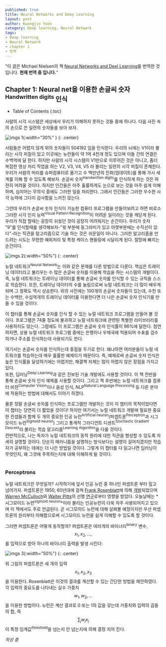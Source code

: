 ```yaml
---
published: true
title: Neural Networks and Deep Learning
layout: post
author: Kwangjin Yoon 
category: Deep learning, Neural Network
tags: 
- Deep learning 
- Neural Network
- chapter 1
- 번역
---
```


<q>이 글은 Michael Nielsen의 책 [Neural Networks and Deel Learning](http://neuralnetworksanddeeplearning.com/chap1.html)를 번역한 것 입니다. **현재 번역 중 입니다.**</q>


## Chapter 1: Neural net을 이용한 손글씨 숫자<sup>Handwritten digits</sup> 인식

* Table of Contents
{:toc}


사람의 시각 시스템은 세상에서 우리가 이해하지 못하는 것들 중에 하나다. 다음 사진 속의 손으로 쓴 일련의 숫자들을 보아 보자.

![imgs 1](http://neuralnetworksanddeeplearning.com/images/digits.png){:width="30%" }
{: .center}

<!-- more -->

사람들은 어렵지 않게 위의 숫자들이 504192 임을 인식한다. 우리의 뇌에는 V1이라 불리는 시각 피질이 있고 이곳에는 뉴런들이 약 1억 4천개 정도 있으며 이들 간의 연결은 수백억에 달 한다.
하지만 사람의 시각 시스템이 V1만으로 이루어진 것은 아니고, 좀더 복잡한 영상 처리 작업을 하는 V2, V3, V4, V5 라 불리는 일련의 시각 피질이 존재한다.
우리가 사람의 머리를 슈퍼컴퓨터로 옮기고 수 백만년의 진화(업데이트)를 통해 가시 세계를 이해 할 수 있도록 해보자. 손글씨 숫자<sup>Handwritten digits</sup>를 인식하게 하는 것은 여전히 어려울 것이다. 하지만 인간들은 아주 훌률하게도 눈으로 보는 것을 아주 쉽게 이해하며, 심지어는 무의식 중에도 그러한 일을 처리한다. 그래서 인간들은 그러한 우수한 시각 능력에 그다지 감사함을 느끼진 않는다.

그런데 우리가 손글씨 숫자 인식이 가능한 컴퓨터 프로그램을 만들어보려고 하면 비로소 그러한 시각 인지 능력<sup>Visual Pattern Recognition</sup>이 어려운 일이라는 것을 깨닫게 된다.
우리가 직접 할때는 굉장히 쉬웠던 것이 굉장히 어려워지는 순간이다. 우리가 숫자 "9"를 인식할때를 생각해보자-"윗 부분에 동그라미가 있고 아랫부분에는 수직선이 있다"-라는 직관을 알고리즘으로 기술 하는 것은 쉬운일이 아니다.
그러한 알고리즘을 만드려는 시도는 무한한 예외처리 및 특정 케이스 핸들링에 시달리게 된다. 절망에 빠지는 순간이다.

![imgs 2](http://neuralnetworksanddeeplearning.com/images/mnist_100_digits.png){:width="50%"}
{: .center}

뉴럴 네트워크<sup>Neural Network</sup>는 이와 같은 문제를 다른 방법으로 다룬다.
핵심은 트레이닝 데이터라고 불리우는 수 많은 손글씨 숫자를 이용해 학습을 하는 시스템의 개발이다.
즉, 뉴럴 네트워크는 트레이닝 데이터를 통해 손글씨 숫자를 인식할 수 있는 규칙을 스스로 학습한다.
또한, 트레이닝 데이터의 수를 늘림으로써 뉴럴 네트워크는 더 많이 배우게 되며 그 정확도 역시 상승한다. 위의 사진에는 100개의 손글씨 숫자들이 있는데, 수천 또는 수백만, 수십억개의 트레이닝 데이터를 이용한다면 더 나은 손글씨 숫자 인식기를 만들 수 있을 것이다.

이 챕터를 통해 손글씨 숫자를 인식 할 수 있는 뉴럴 네트워크 프로그램을 만들어 볼 것이다. 프로그램은 74줄 정도에 불과하고 뉴럴 네트워크에 관련된 특별한 라이브러리를 사용하지도 않는다.
그럼에도 이 프로그램은 손글씨 숫자 인식률이 96%에 달한다. 첨언하자면, 상용 뉴럴 네트워크 프로그램 중에는 은행이나 우체국에 적용되어 수표를 검수하거나 주소를 인식하는데 사용되기도 한다.

여기서는 손글씨 숫자를 인식하는데 중점을 두기로 한다. 왜냐하면 여러분들이 뉴럴 네트워크를 학습하는데 매우 훌률한 예제이기 때문이다.
즉, 예제로써 손글씨 숫자 인식은 높은 인식률을 달성하기에는 어렵지만, 해결책 자체는 많이 어렵지 않은 장점을 가지고 있다.   
또한, 딥러닝<sup>Deep Learning</sup>과 같은 진보된 기술 개발에도 사용할 것이다. 이 책 전반을 통해 손글씨 숫자 인식 예제를 사용할 것이다.
그리고 책 후반에는 뉴럴 네트워크를 컴퓨터 비젼<sup>Computer Vision</sup>이나 음성 인식, NLP<sup>Natural Language Processing</sup> 등 다른 분야에 적용하는 방법에 대해서도 이야기 하겠다.  

물론 정말 손글씨 숫자를 인식하는 프로그램만 개발하는 것이 이 챕터의 목적이었다면 이 챕터는 당연히 더 짧았을 것이다! 하지만 여기서는 뉴럴 네트워크 개발에 필요한 중요한 컨셉들과 함께 두 개의 중요한 인공 뉴런<sup>Artificial neuron</sup>(퍼셉트론<sup>Perceptron</sup>과 시그모이드 뉴런<sup>Sigmoid neuron</sup>) 그리고 통계적 그라디언트 디센트<sup>Stochastic Gradient Descent</sup>라 불리는 학습 알고리즘<sup>Learning Algorithm</sup>을 다룰 것이다.  
전반적으로, 나는 독자가 뉴럴 네트워크의 동작 원리에 대한 직관을 형성할 수 있도록 자세히 설명할 것이다. 단순히 메카니즘을 설명하는 방식보다는 설명이 길어지겠지만 학습자가 공부하는 데에는 더 나은 방법일 것이다.
그렇게 이 챕터를 다 읽고나면 딥러닝이 무엇인지, 왜 그것에 주목하는지에 대해 이해하게 될 것이다.   
<br> 

### Perceptrons

뉴럴 네트워크란 무엇일까? 시작하기에 앞서 인공 뉴런 중 하나인 퍼셉트론 부터 짚고 넘어가자.
퍼셉트론은 1950, 60년대에 걸쳐 [Frank Rosenblatt](http://en.wikipedia.org/wiki/Frank_Rosenblatt)에 의해 [개발](http://books.google.ca/books/about/Principles_of_neurodynamics.html?id=7FhRAAAAMAAJ)되었으며 [Warren McCulloch](http://en.wikipedia.org/wiki/Warren_McCulloch)와 [Walter Pitts](http://en.wikipedia.org/wiki/Walter_Pitts)의 선행 [연구](http://scholar.google.ca/scholar?cluster=4035975255085082870)로부터 영향을 받았다.
오늘날에는 *시그모이드 뉴런<sup>sigmoid neuron</sup>*이라 불리는 인공뉴런이 더욱 자주 사용되어지고 있으며 이 책에서도 주로 언급된다. 곧 시그모이드 뉴런에 대해 살펴볼 예정이지만 우선 퍼셉트론의 원리부터 이해함으로써 시그모이드 뉴런을 쉽게 이해할 수 있도록 할 것이다.

그러면 퍼셉트론은 어떻게 동작할까? 퍼셉트론은 여러개의 바이너리<sup>binary</sup> 변수, $$ x_{1}, x_{2}, ... , $$ 를 입력으로 받아 하나의 바이너리 출력을 발생 시킨다:

 
![imgs 3](http://neuralnetworksanddeeplearning.com/images/tikz0.png){:width="50%"}
{: .center}

위 그림의 퍼셉트론은 세 개의 입력 $$ x_{1}, x_{2}, x_{3} $$ 을 이용한다. Rosenblatt은 이것의 결과를 계산할 수 있는 간단한 방법을 제안하였다. 각 입력의 중요도를 나타내는 실수 가중치 $$ w_{1}, w_{2}, ... $$ 을 이용한 방법이다. 
뉴런은 계산 결과로 0 또는 1의 값을 갖는데 가중치와 입력의 곱들의 합, 즉 $$ \sum_{j}w_{j}x_{j} $$ 이 특정 임계값<sup>threshold</sup>을 넘는지 안 넘는지에 의해 결정 지어 진다.

*작성 중*


